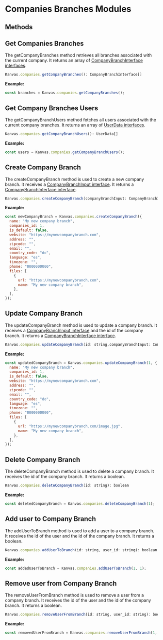 # Companies Branches Modules

## Methods

## Get Companies Branches

The getCompanyBranches method retrieves all branches associated with the current company. It returns an array of [CompanyBranchInterface interfaces](https://github.com/bakaphp/kanvas-core-js/blob/main/src/types/companies-branches.ts#L21).

```js
Kanvas.companies.getCompanyBranches(): CompanyBranchInterface[]
```

**Example:**

```js
const branches = Kanvas.companies.getCompanyBranches();
```

## Get Company Branches Users

The getCompanyBranchUsers method fetches all users associated with the current company branches. It returns an array of [UserData interfaces](https://github.com/bakaphp/kanvas-core-js/blob/main/src/types/users.ts#L5).

```js
Kanvas.companies.getCompanyBranchUsers(): UserData[]
```

**Example:**

```js
const users = Kanvas.companies.getCompanyBranchUsers();
```

## Create Company Branch

The createCompanyBranch method is used to create a new company branch. It receives a [CompanyBranchInput interface](https://github.com/bakaphp/kanvas-core-js/blob/main/src/types/companies-branches.ts#L7). It returns a [CompanyBranchInterface interface](https://github.com/bakaphp/kanvas-core-js/blob/main/src/types/companies-branches.ts#L21).

```js
Kanvas.companies.createCompanyBranch(companyBranchInput: CompanyBranchInput): CompanyBranchInterface
```

**Example:**

```js
const newCompanyBranch = Kanvas.companies.createCompanyBranch({
  name: "My new company branch",
  companies_id: 1,
  is_default: false,
  website: "https://mynewcompanybranch.com",
  address: "",
  zipcode: "",
  email: "",
  country_code: "do",
  language: "es",
  timezone: "",
  phone: "0000000000",
  files: [
    {
      url: "https://mynewcompanybranch.com",
      name: "My new company branch",
    },
  ],
});
```

## Update Company Branch

The updateCompanyBranch method is used to update a company branch. It receives a [CompanyBranchInput interface](https://github.com/bakaphp/kanvas-core-js/blob/main/src/types/companies-branches.ts#L7) and the id of the company branch. It returns a [CompanyBranchInterface interface](https://github.com/bakaphp/kanvas-core-js/blob/main/src/types/companies-branches.ts#L21).

```js
Kanvas.companies.updateCompanyBranch(id: string,companyBranchInput: CompanyBranchInput): CompanyBranchInterface
```

**Example:**

```js
const updatedCompanyBranch = Kanvas.companies.updateCompanyBranch(1, {
  name: "My new company branch",
  companies_id: 1,
  is_default: false,
  website: "https://mynewcompanybranch.com",
  address: "",
  zipcode: "",
  email: "",
  country_code: "do",
  language: "es",
  timezone: "",
  phone: "0000000000",
  files: [
    {
      url: "https://mynewcompanybranch.com/image.jpg",
      name: "My new company branch",
    },
  ],
});
```

## Delete Company Branch

The deleteCompanyBranch method is used to delete a company branch. It receives the id of the company branch. It returns a boolean.


```js
Kanvas.companies.deleteCompanyBranch(id: string): boolean
```

**Example:**

```js
const deletedCompanyBranch = Kanvas.companies.deleteCompanyBranch(1);
```

## Add user to Company Branch

The addUserToBranch method is used to add a user to a company branch. It receives the id of the user and the id of the company branch. It returns a boolean.

```js
Kanvas.companies.addUserToBranch(id: string, user_id: string): boolean
```

**Example:**

```js
const addedUserToBranch = Kanvas.companies.addUserToBranch(1, 1);
```

## Remove user from Company Branch

The removeUserFromBranch method is used to remove a user from a company branch. It receives the id of the user and the id of the company branch. It returns a boolean.

```js
Kanvas.companies.removeUserFromBranch(id: string, user_id: string): boolean
```

**Example:**

```js
const removedUserFromBranch = Kanvas.companies.removeUserFromBranch(1, 1);
```
